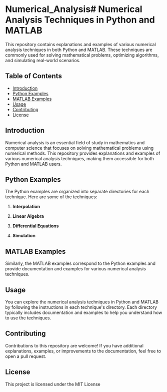 # Numerical_Analysis# Numerical Analysis Techniques in Python and MATLAB

This repository contains explanations and examples of various numerical analysis techniques in both Python and MATLAB. These techniques are commonly used for solving mathematical problems, optimizing algorithms, and simulating real-world scenarios.

## Table of Contents

- [Introduction](#introduction)
- [Python Examples](#python-examples)
- [MATLAB Examples](#matlab-examples)
- [Usage](#usage)
- [Contributing](#contributing)
- [License](#license)

## Introduction

Numerical analysis is an essential field of study in mathematics and computer science that focuses on solving mathematical problems using numerical methods. This repository provides explanations and examples of various numerical analysis techniques, making them accessible for both Python and MATLAB users.

## Python Examples

The Python examples are organized into separate directories for each technique. Here are some of the techniques:

1. **Interpolation**
   
2. **Linear Algebra**
   
3. **Differential Equations**
   
4. **Simulation**
   

## MATLAB Examples

Similarly, the MATLAB examples correspond to the Python examples and provide documentation and examples for various numerical analysis techniques.

## Usage

You can explore the numerical analysis techniques in Python and MATLAB by following the instructions in each technique's directory. Each directory typically includes documentation and examples to help you understand how to use the techniques.

## Contributing

Contributions to this repository are welcome! If you have additional explanations, examples, or improvements to the documentation, feel free to open a pull request. 
## License

This project is licensed under the MIT License

